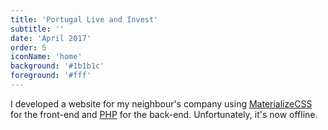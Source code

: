 ```yaml
---
title: 'Portugal Live and Invest'
subtitle: ''
date: 'April 2017'
order: 5
iconName: 'home'
background: '#1b1b1c'
foreground: '#fff'
---
```


I developed a website for my neighbour's company using [MaterializeCSS](https://materializecss.com/) for the front-end and [PHP](https://php.net/) for the back-end. Unfortunately, it's now offline.
